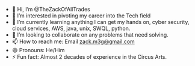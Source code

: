 - 👋 Hi, I’m @TheZackOfAllTrades
- 👀 I’m interested in pivoting my career into the Tech field
- 🌱 I’m currently learning anything I can get my hands on, cyber security, cloud services, AWS, java, unix, SWQL, python.
- 💞️ I’m looking to collaborate on any problems that need solving.
- 📫 How to reach me: Email zack.m3g@gmail.com
- 😄 Pronouns: He/Him
- ⚡ Fun fact: Almost 2 decades of experience in the Circus Arts. 

<!---
TheZackOfAllTrades/TheZackOfAllTrades is a ✨ special ✨ repository because its `README.md` (this file) appears on your GitHub profile.
You can click the Preview link to take a look at your changes.
--->
